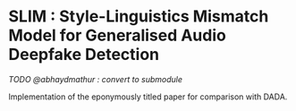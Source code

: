 # SLIM : Style-Linguistics Mismatch Model for Generalised Audio Deepfake Detection

*TODO @abhaydmathur : convert to submodule*

Implementation of the eponymously titled paper for comparison with DADA.


